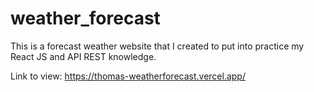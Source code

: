# weather_forecast

This is a forecast weather website that I created to put into practice my React JS and API REST knowledge.

Link to view: https://thomas-weatherforecast.vercel.app/

